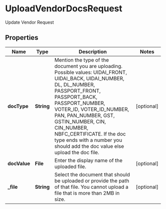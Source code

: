 

# UploadVendorDocsRequest

Update Vendor Request

## Properties

| Name | Type | Description | Notes |
|------------ | ------------- | ------------- | -------------|
|**docType** | **String** | Mention the type of the document you are uploading. Possible values: UIDAI_FRONT, UIDAI_BACK, UIDAI_NUMBER, DL, DL_NUMBER, PASSPORT_FRONT, PASSPORT_BACK, PASSPORT_NUMBER, VOTER_ID, VOTER_ID_NUMBER, PAN, PAN_NUMBER, GST, GSTIN_NUMBER, CIN, CIN_NUMBER, NBFC_CERTIFICATE. If the doc type ends with a number you should add the doc value else upload the doc file. |  [optional] |
|**docValue** | **File** | Enter the display name of the uploaded file. |  [optional] |
|**_file** | **String** | Select the document that should be uploaded or provide the path of that file. You cannot upload a file that is more than 2MB in size. |  [optional] |



